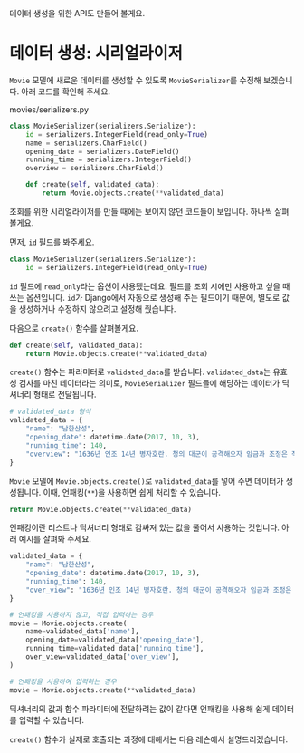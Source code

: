 ﻿데이터 생성을 위한 API도 만들어 볼게요.

# 데이터 생성: 시리얼라이저

`Movie` 모델에 새로운 데이터를 생성할 수 있도록 `MovieSerializer`를 수정해 보겠습니다. 아래 코드를 확인해 주세요.

movies/serializers.py

```python
class MovieSerializer(serializers.Serializer):
    id = serializers.IntegerField(read_only=True)
    name = serializers.CharField()
    opening_date = serializers.DateField()
    running_time = serializers.IntegerField()
    overview = serializers.CharField()

    def create(self, validated_data):
        return Movie.objects.create(**validated_data)

```

  

조회를 위한 시리얼라이저를 만들 때에는 보이지 않던 코드들이 보입니다. 하나씩 살펴볼게요.

먼저, `id` 필드를 봐주세요.

```python
class MovieSerializer(serializers.Serializer):
    id = serializers.IntegerField(read_only=True)

```

`id` 필드에 `read_only`라는 옵션이 사용됐는데요. 필드를 조회 시에만 사용하고 싶을 때 쓰는 옵션입니다. `id`가 Django에서 자동으로 생성해 주는 필드이기 때문에, 별도로 값을 생성하거나 수정하지 않으려고 설정해 줬습니다.

다음으로 `create()` 함수를 살펴볼게요.

```python
def create(self, validated_data):
    return Movie.objects.create(**validated_data)

```

`create()` 함수는 파라미터로 `validated_data`를 받습니다. `validated_data`는 유효성 검사를 마친 데이터라는 의미로, `MovieSerializer` 필드들에 해당하는 데이터가 딕셔너리 형태로 전달됩니다.

```python
# validated_data 형식
validated_data = {
    "name": "남한산성",
    "opening_date": datetime.date(2017, 10, 3),
    "running_time": 140,
    "overview": "1636년 인조 14년 병자호란. 청의 대군이 공격해오자 임금과 조정은 적을 피해 남한산성으로 숨어든다. 추위와 굶주림, 절대적인 군사적 열세 속 청군에 완전히 포위된 상황, 대신들의 의견 또한 첨예하게 맞선다. 순간의 치욕을 견디고 나라와 백성을 지켜야 한다는 이조판서 최명길과 청의 치욕스런 공격에 끝까지 맞서 싸워 대의를 지켜야 한다는 예조판서 김상헌. 그 사이에서 인조의 번민은 깊어지고, 청의 무리한 요구와 압박은 더욱 거세지는데..."
}

```

`Movie` 모델에 `Movie.objects.create()`로 `validated_data`를 넣어 주면 데이터가 생성됩니다. 이때, 언패킹(`**`)을 사용하면 쉽게 처리할 수 있습니다.

```python
return Movie.objects.create(**validated_data)

```

  

언패킹이란 리스트나 딕셔너리 형태로 감싸져 있는 값을 풀어서 사용하는 것입니다. 아래 예시를 살펴봐 주세요.

```python
validated_data = {
    "name": "남한산성",
    "opening_date": datetime.date(2017, 10, 3),
    "running_time": 140,
    "over_view": "1636년 인조 14년 병자호란. 청의 대군이 공격해오자 임금과 조정은 적을 피해 남한산성으로 숨어든다. 추위와 굶주림, 절대적인 군사적 열세 속 청군에 완전히 포위된 상황, 대신들의 의견 또한 첨예하게 맞선다. 순간의 치욕을 견디고 나라와 백성을 지켜야 한다는 이조판서 최명길과 청의 치욕스런 공격에 끝까지 맞서 싸워 대의를 지켜야 한다는 예조판서 김상헌. 그 사이에서 인조의 번민은 깊어지고, 청의 무리한 요구와 압박은 더욱 거세지는데..."
}

# 언패킹을 사용하지 않고, 직접 입력하는 경우
movie = Movie.objects.create(
    name=validated_data['name'],
    opening_date=validated_data['opening_date'],
    running_time=validated_data['running_time'],
    over_view=validated_data['over_view'],
)

# 언패킹을 사용하여 입력하는 경우
movie = Movie.objects.create(**validated_data)

```

딕셔너리의 값과 함수 파라미터에 전달하려는 값이 같다면 언패킹을 사용해 쉽게 데이터를 입력할 수 있습니다.

`create()` 함수가 실제로 호출되는 과정에 대해서는 다음 레슨에서 설명드리겠습니다.
